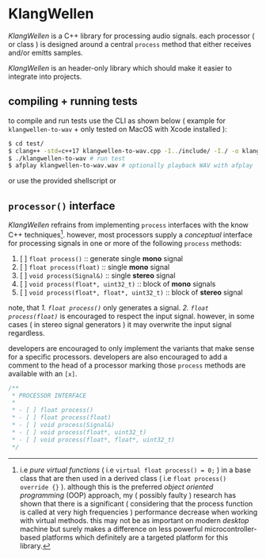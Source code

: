 # KlangWellen

*KlangWellen* is a C++ library for processing audio signals. each processor ( or class ) is designed around a central `process` method that
either receives and/or emitts samples.

*KlangWellen* is an header-only library which should make it easier to integrate into projects.

## compiling + running tests

to compile and run tests use the CLI as shown below ( example for `klangwellen-to-wav` + only tested on MacOS with Xcode installed ):

```zsh
$ cd test/
$ clang++ -std=c++17 klangwellen-to-wav.cpp -I../include/ -I./ -o klangwellen-to-wav
$ ./klangwellen-to-wav # run test
$ afplay klangwellen-to-wav.wav # optionally playback WAV with afplay
```

or use the provided shellscript or

## `processor()` interface

*KlangWellen* refrains from implementing `process` interfaces with the know C++ techniques[^1]. however, most processors supply a
*conceptual* interface for processing signals in one or more of the following `process` methods:

1. [ ] `float process()` :: generate single **mono** signal
2. [ ] `float process(float)` :: single **mono** signal
3. [ ] `void process(Signal&)` :: single **stereo** signal
4. [ ] `void process(float*, uint32_t)` :: block of **mono** signals
5. [ ] `void process(float*, float*, uint32_t)` :: block of **stereo** signal

note, that *1. `float process()`* only generates a signal. *2. `float process(float)`* is encouraged to respect the input signal. however,
in some cases ( in stereo signal generators ) it may overwrite the input signal regardless.

developers are encouraged to only implement the variants that make sense for a specific processors. developers are also encouraged to add a
comment to the head of a processor marking those `process` methods are available with an `[x]`.

```cpp
/**
 * PROCESSOR INTERFACE
 *
 * - [ ] float process()
 * - [ ] float process(float)
 * - [ ] void process(Signal&)
 * - [ ] void process(float*, uint32_t)
 * - [ ] void process(float*, float*, uint32_t)
 */
```

[^1]: i.e *pure virtual functions* ( i.e `virtual float process() = 0;` ) in a base class that are then used in a derived class ( i.e
`float process() override {}` ). although this is the preferred *object oriented programming* (OOP) approach, my ( possibly faulty )
research has shown that there is a significant ( considering that the process function is called at very high frequencies ) performance
decrease when working with virtual methods. this may not be as important on modern *desktop* machine but surely makes a difference on less
powerful microcontroller-based platforms which definitely are a targeted platform for this library.
